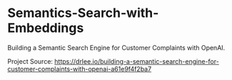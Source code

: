 # Semantics-Search-with-Embeddings
Building a Semantic Search Engine for Customer Complaints with OpenAI.

Project Source:
https://drlee.io/building-a-semantic-search-engine-for-customer-complaints-with-openai-a61e9f4f2ba7
